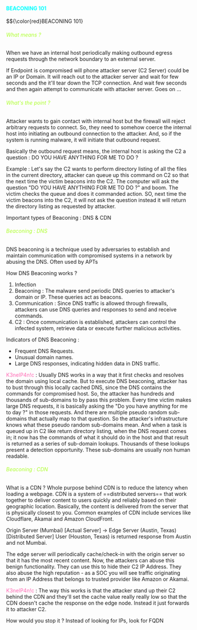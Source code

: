 #### <font color='cyan'> BEACONING 101 </font>
$${\color{red}BEACONING 101}

###### <font color=ADFF2F>What means ?</font>
When we have an internal host periodically making outbound egress requests through the network boundary to an external server.

If Endpoint is compromised will phone attacker server (C2 Server) could be an IP or Domain.
It will reach out to the attacker server and wait for few seconds and the it'll tear down the TCP connection. And wait few seconds and then again attempt to communicate with attacker server. Goes on …

###### <font color=ADFF2F>What's the point ?</font>
Attacker wants to gain contact with internal host but the firewall will reject arbitrary requests to connect.
So, they need to somehow coerce the internal host into initiating an outbound connection to the attacker. And, so if the system is running malware, it will initiate that outbound request.

Basically the outbound request means, the internal host is asking the C2 a question : 
DO YOU HAVE ANYTHING FOR ME TO DO ?

Example : Let's say the C2 wants to perform directory listing of all the files in the current directory, attacker can queue up this command on C2 so that the next time the victim beacons into the C2. The computer will ask the question "DO YOU HAVE ANYTHING FOR ME TO DO ?" and boom. The victim checks the queue and does it commanded action.
SO, next time the victim beacons into the C2, it will not ask the question instead it will return the directory listing as requested by attacker.

Important types of Beaconing : DNS & CDN

###### <font color=ADFF2F>Beaconing : DNS</font> 
DNS beaconing is a technique used by adversaries to establish and maintain communication with compromised systems in a network by abusing the DNS.
Often used by APTs

How DNS Beaconing works ?
1. Infection
2. Beaconing : The malware send periodic DNS queries to attacker's domain or IP. These queries act as beacons.
3. Communication : Since DNS traffic is allowed through firewalls, attackers can use DNS queries and responses to send and receive commands.
4. C2 : Once communication is established, attackers can control the infected system, retrieve data or execute further malicious activities.

Indicators of DNS Beaconing :
- Frequent DNS Requests.
- Unusual domain names.
- Large DNS responses, indicating hidden data in DNS traffic.

<font color=FF69B4>K3nelP4n!c </font> : Usually DNS works in a way that it first checks and resolves the domain using local cache. But to execute DNS beaconing, attacker has to bust through this locally cached DNS, since the DNS contains the commands for compromised host. So, the attacker has hundreds and thousands of sub-domains to by pass this problem.
Every time victim makes large DNS requests, it is basically asking the "Do you have anything for me to day ?" in those requests. And there are multiple pseudo random sub-domains that actually map to that question.
So the attacker's infrastructure knows what these pseudo random sub-domains mean. And when a task is queued up in C2 like return directory listing, when the DNS request comes in; it now has the commands of what it should do in the host and that result is returned as a series of sub-domain lookups. 
Thousands of these lookups present a detection opportunity.
These sub-domains are usually non human readable.

###### <font color=ADFF2F>Beaconing : CDN</font> 

What is a CDN ?
Whole purpose behind CDN is to reduce the latency when loading a webpage.
CDN is a system of ==distributed servers== that work together to deliver content to users quickly and reliably based on their geographic location. Basically, the content is delivered from the server that is physically closest to you.
Common examples of CDN include services like Cloudflare, Akamai and Amazon CloudFront.

Origin Server (Mumbai) [Actual Server] -> Edge Server (Austin, Texas) [Distributed Server] 
User (Houston, Texas) is returned response from Austin and not Mumbai.

The edge server will periodically cache/check-in with the origin server so that it has the most recent content. 
Now, the attackers can abuse this benign functionality. 
They can use this to hide their C2 IP Address. 
They also abuse the high reputation - as a SOC you will see traffic originating from an IP Address that belongs to trusted provider like Amazon or Akamai.

<font color=FF69B4>K3nelP4n!c </font> : The way this works is that the attacker stand up their C2 behind the CDN and they'll set the cache value really really low so that the CDN doesn't cache the response on the edge node. Instead it just forwards it to attacker C2.

How would you stop it ? 
Instead of looking for IPs, look for FQDN








